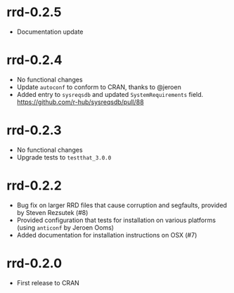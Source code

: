 # rrd-0.2.5

* Documentation update

# rrd-0.2.4

* No functional changes
* Update `autoconf` to conform to CRAN, thanks to @jeroen
* Added entry to `sysreqsdb` and updated `SystemRequirements` field.  https://github.com/r-hub/sysreqsdb/pull/88


# rrd-0.2.3

* No functional changes
* Upgrade tests to `testthat_3.0.0`


# rrd-0.2.2

* Bug fix on larger RRD files that cause corruption and segfaults, provided by Steven Rezsutek (#8)
* Provided configuration that tests for installation on various platforms (using `anticonf` by Jeroen Ooms)
* Added documentation for installation instructions on OSX (#7)


# rrd-0.2.0

* First release to CRAN

